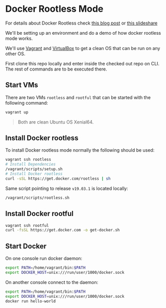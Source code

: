 # Docker Rootless Mode

For details about Docker Rootless check [this blog post](https://medium.com/@tonistiigi/experimenting-with-rootless-docker-416c9ad8c0d6) or [this slideshare](https://es.slideshare.net/AkihiroSuda/dockercon-2019-hardening-docker-daemon-with-rootless-mode)

We'll be setting up an environment and do a demo of how docker rootless mode works.

We'll use [Vagrant] and [VirtualBox] to get a clean OS that can be run on any other OS.

[Vagrant]: https://www.vagrantup.com/
[VirtualBox]: https://www.virtualbox.org/

First clone this repo locally and enter inside the checked out repo on CLI. The rest of commands are to be executed there.

## Start VMs

There are two VMs `rootless` and `rootful` that can be started with the following command:

```sh
vagrant up
```

> Both are clean Ubuntu OS Xenial64.

## Install Docker rootless

To install Docker rootless mode normally the following should be used:

```sh
vagrant ssh rootless
# Install Dependencies
/vagrant/scripts/setup.sh
# Install Docker rootless
curl -sSL https://get.docker.com/rootless | sh
```

Same script pointing to release `v19.03.1` is located locally:

```sh
/vagrant/scripts/rootless.sh
```

## Install Docker rootful

```sh
vagrant ssh rootful
curl -fsSL https://get.docker.com -o get-docker.sh
```

## Start Docker

On one console run docker daemon:

```sh
export PATH=/home/vagrant/bin:$PATH
export DOCKER_HOST=unix:///run/user/1000/docker.sock
```

On another console connect to the daemon:

```sh
export PATH=/home/vagrant/bin:$PATH
export DOCKER_HOST=unix:///run/user/1000/docker.sock
docker run hello-world
```
